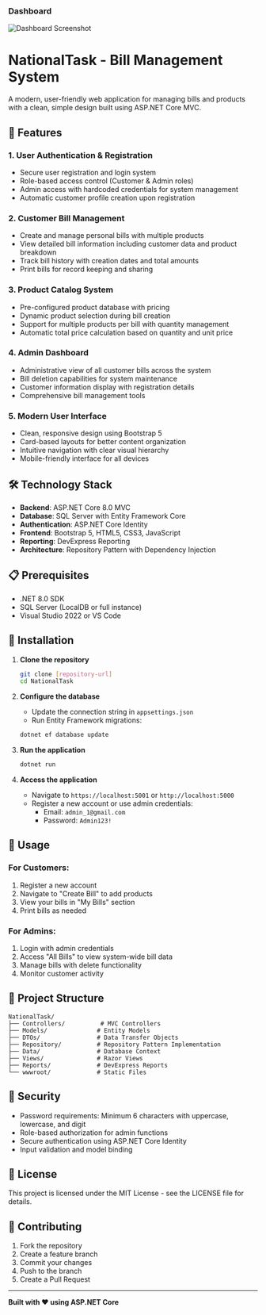 ### Dashboard
![Dashboard Screenshot](Products-With-Bills\ScreenShots/2.png)

# NationalTask - Bill Management System

A modern, user-friendly web application for managing bills and products with a clean, simple design built using ASP.NET Core MVC.

## 🚀 Features

### 1. **User Authentication & Registration**
- Secure user registration and login system
- Role-based access control (Customer & Admin roles)
- Admin access with hardcoded credentials for system management
- Automatic customer profile creation upon registration

### 2. **Customer Bill Management**
- Create and manage personal bills with multiple products
- View detailed bill information including customer data and product breakdown
- Track bill history with creation dates and total amounts
- Print bills for record keeping and sharing

### 3. **Product Catalog System**
- Pre-configured product database with pricing
- Dynamic product selection during bill creation
- Support for multiple products per bill with quantity management
- Automatic total price calculation based on quantity and unit price

### 4. **Admin Dashboard**
- Administrative view of all customer bills across the system
- Bill deletion capabilities for system maintenance
- Customer information display with registration details
- Comprehensive bill management tools

### 5. **Modern User Interface**
- Clean, responsive design using Bootstrap 5
- Card-based layouts for better content organization
- Intuitive navigation with clear visual hierarchy
- Mobile-friendly interface for all devices

## 🛠️ Technology Stack

- **Backend**: ASP.NET Core 8.0 MVC
- **Database**: SQL Server with Entity Framework Core
- **Authentication**: ASP.NET Core Identity
- **Frontend**: Bootstrap 5, HTML5, CSS3, JavaScript
- **Reporting**: DevExpress Reporting
- **Architecture**: Repository Pattern with Dependency Injection

## 📋 Prerequisites

- .NET 8.0 SDK
- SQL Server (LocalDB or full instance)
- Visual Studio 2022 or VS Code

## 🔧 Installation

1. **Clone the repository**
   ```bash
   git clone [repository-url]
   cd NationalTask
   ```

2. **Configure the database**
   - Update the connection string in `appsettings.json`
   - Run Entity Framework migrations:
   ```bash
   dotnet ef database update
   ```

3. **Run the application**
   ```bash
   dotnet run
   ```

4. **Access the application**
   - Navigate to `https://localhost:5001` or `http://localhost:5000`
   - Register a new account or use admin credentials:
     - Email: `admin_1@gmail.com`
     - Password: `Admin123!`

## 🎯 Usage

### For Customers:
1. Register a new account
2. Navigate to "Create Bill" to add products
3. View your bills in "My Bills" section
4. Print bills as needed

### For Admins:
1. Login with admin credentials
2. Access "All Bills" to view system-wide bill data
3. Manage bills with delete functionality
4. Monitor customer activity

## 📁 Project Structure

```
NationalTask/
├── Controllers/          # MVC Controllers
├── Models/              # Entity Models
├── DTOs/                # Data Transfer Objects
├── Repository/          # Repository Pattern Implementation
├── Data/                # Database Context
├── Views/               # Razor Views
├── Reports/             # DevExpress Reports
└── wwwroot/             # Static Files
```

## 🔐 Security

- Password requirements: Minimum 6 characters with uppercase, lowercase, and digit
- Role-based authorization for admin functions
- Secure authentication using ASP.NET Core Identity
- Input validation and model binding

## 📄 License

This project is licensed under the MIT License - see the LICENSE file for details.

## 🤝 Contributing

1. Fork the repository
2. Create a feature branch
3. Commit your changes
4. Push to the branch
5. Create a Pull Request

---

**Built with ❤️ using ASP.NET Core**
